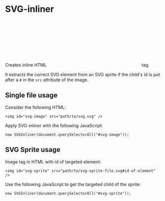 SVG-inliner
===========
Creates inline HTML <svg> from an external SVG (sprite) in an <img /> tag.

It extracts the correct SVG element from an SVG sprite if the child's id is put after a `#` in the `src` attribute of
the image.

Single file usage
-----------------

Consider the following HTML:

    <img id="svg-image" src="path/to/svg.svg" />

Apply SVG-inliner with the following JavaScript:

    new SVGInliner(document.querySelectorAll("#svg-image"));

SVG Sprite usage
----------------

Image tag in HTML with id of targeted element:

    <img id="svg-sprite" src="path/to/svg-sprite-file.svg#id-of-element" />

Use the following JavaScript to get the targeted child of the sprite:

    new SVGInliner(document.querySelectorAll("#svg-sprite"));